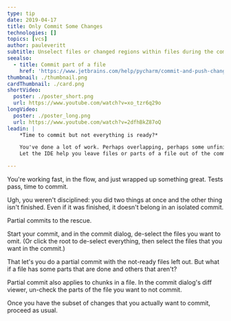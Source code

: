 ```yaml
---
type: tip
date: 2019-04-17
title: Only Commit Some Changes
technologies: []
topics: [vcs]
author: pauleveritt
subtitle: Unselect files or changed regions within files during the commit process.
seealso:
  - title: Commit part of a file
    href: 'https://www.jetbrains.com/help/pycharm/commit-and-push-changes.html?section=Windows%20or%20Linux#partial_commit'
thumbnail: ./thumbnail.png
cardThumbnail: ./card.png
shortVideo:
  poster: ./poster_short.png
  url: https://www.youtube.com/watch?v=xo_tzr6q29o
longVideo:
  poster: ./poster_long.png
  url: https://www.youtube.com/watch?v=2dfhBkZ87oQ
leadin: |
    *Time to commit but not everything is ready?*    

    You've done a lot of work. Perhaps overlapping, perhaps some unfinished. 
    Let the IDE help you leave files or parts of a file out of the commit.

---
```


You're working fast, in the flow, and just wrapped up something great. 
Tests pass, time to commit.

Ugh, you weren't disciplined: you did two things at once and the other thing 
isn't finished. Even if it was finished, it doesn't belong in an isolated 
commit.

Partial commits to the rescue.

Start your commit, and in the commit dialog, de-select the files you want 
to omit. (Or click the root to de-select everything, then select the files 
that you want in the commit.)

That let's you do a partial commit with the not-ready files left out. But 
what if a file has some parts that are done and others that aren't?

Partial commit also applies to chunks in a file. In the commit dialog's 
diff viewer, un-check the parts of the file you want to not commit.

Once you have the subset of changes that you actually want to commit, 
proceed as usual.